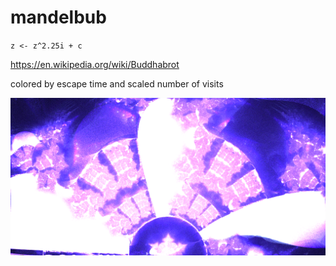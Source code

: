 # mandelbub

`z <- z^2.25i + c`

https://en.wikipedia.org/wiki/Buddhabrot

colored by escape time and scaled number of visits

![Mandelbuddha](./assets/out.png)
